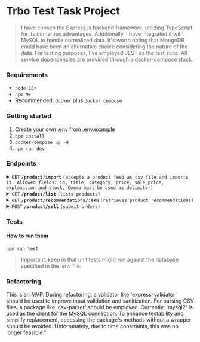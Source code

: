 # Trbo Test Task Project

> I have chosen the Express.js backend framework, utilizing TypeScript for its numerous advantages. Additionally, I have
integrated it with MySQL to handle normalized data. It's worth noting that MongoDB could have been an alternative choice
considering the nature of the data. For testing purposes, I've employed JEST as the test suite.
All service dependencies are provided through a docker-compose stack.

### Requirements

* `node 18+`
* `npm 9+` 
* Recommended: `docker` plus `docker compose`

### Getting started

1. Create your own .env from .env.example
1. `npm install`
2. `docker-compose up -d`
3. `npm run dev`

### Endpoints

<details>
 <summary><code>GET</code> <code><b>/product/import</b></code> <code>(accepts a product feed as csv file and imports it. Allowed fields: id, title, category, price, sale_price, explanation and stock. Comma must be used as delimiter)</code></summary>

##### Parameters

> None

##### Responses

> | http code | content-type       | response                                                                             |
> |-----------|--------------------|--------------------------------------------------------------------------------------|
> | `200`     | `application/json` | `{ message: 'Products saved successfully' }`                                         |
> | `400`     | `application/json` | `{ message: 'Invalid CSV file' }`                                                    |
> | `406`     | `application/json` | `{ message: 'Could not import any products, File is empty or could not be parsed' }` |
</details>

<details>
 <summary><code>GET</code> <code><b>/product/list</b></code> <code>(lists products)</code></summary>

##### Parameters

> | name          | type     | data type | description                                                                                                             |
> |---------------|----------|-----------|-------------------------------------------------------------------------------------------------------------------------|
> | `sortBy`      | optional | string    | key to sort with, allowed values (id, title, price, sale_price', stock, last_update), must be supplied with `sortOrder` |
> | `sortOrder`   | optional | string    | direction of sort, allowed values (DESC, ASC), must be supplied with `sortBy`                                           |
> | `filterBy`    | optional | string    | filters the list of products by the specified key, must be supplied with `filterValue`                                  |
> | `filterValue` | optional | string    | filters the list of products by the specified value, must be supplied with `filterKey`                                  |

##### Responses

> | http code | content-type       | response                                  |
> |-----------|--------------------|-------------------------------------------|
> | `200`     | `application/json` | JSON string                               |
> | `500`     | `application/json` | `{ message: "Could not fetch the list" }` |
</details>
<details>
 <summary><code>GET</code> <code><b>/product/recommendations/:sku</b></code> <code>(retrieves product recommendations)</code></summary>

##### Parameters

> | name | type     | data type  | description                                               | example                      |
> |------|----------|------------|-----------------------------------------------------------|------------------------------|
> | sku  | required | query path | The SKU of the article where you wish recommendations for | `/product/recommendations/1` |


##### Responses

> | http code | content-type       | response                                                                                                                                 |
> |-----------|--------------------|------------------------------------------------------------------------------------------------------------------------------------------|
> | `200`     | `application/json` | `[ { "product_id": 1, "recommended_product_id": 2, "frequency": 4 }, { "product_id": 2, "recommended_product_id": 1, "frequency": 4 } ]` |
> | `404`     | `application/json` | `{ message: `Product with SKU XXXX could not be found`} }`                                                                               |
> | `500`     | `application/json` | `{ message: '"Error happend while fetching recommendations"' }`                                                                          |
</details>

<details>
 <summary><code>POST</code> <code><b>/product/sell</b></code> <code>(submit orders)</code></summary>

##### Parameters

> | name     | type     | data type | description      | example                                                                            |
> |----------|----------|-----------|------------------|------------------------------------------------------------------------------------|
> | products | required | JSON      | Array of Objects | `{"products": [ { "sku": "10", "quantity": 5 }, { "sku": "3", "quantity": 4 } ] }` |


##### Responses

> | http code | content-type       | response                                                 |
> |-----------|--------------------|----------------------------------------------------------|
> | `200`     | `application/json` | `{ message: 'Products saved successfully' }`             |
> | `404`     | `application/json` | `{ message: `Product with SKU XXX could not be found` }` |
> | `500`     | `application/json` | `{ message: 'Error while saving order' }`                |
</details>

### Tests

#### How to run them

`npm run test` 
> Important: keep in that unit tests
might run against the database specified in the 
.env file. 


### Refactoring

This is an MVP. During refactoring, a validator like 'express-validator' should be used to improve input validation and sanitization. For parsing CSV files, a package like 'csv-parser' should be employed. Currently, 'mysql2' is used as the client for the MySQL connection. To enhance testability and simplify replacement, accessing the package's methods without a wrapper should be avoided. Unfortunately, due to time constraints, this was no longer feasible."
